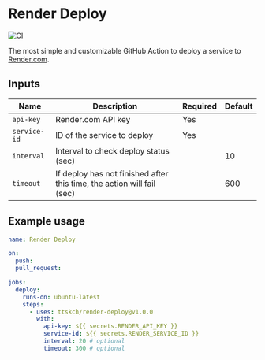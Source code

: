 # Render Deploy

[![CI](https://github.com/ttskch/render-deploy/actions/workflows/ci.yaml/badge.svg)](https://github.com/ttskch/render-deploy/actions/workflows/ci.yaml)

The most simple and customizable GitHub Action to deploy a service to [Render.com](https://render.com/).

## Inputs

| Name | Description | Required | Default |
| --- | --- | --- | --- |
| `api-key` | Render.com API key | Yes | |
| `service-id` | ID of the service to deploy | Yes | |
| `interval` | Interval to check deploy status (sec) | | 10 |
| `timeout` | If deploy has not finished after this time, the action will fail (sec) | | 600 |

## Example usage

```yaml
name: Render Deploy

on:
  push:
  pull_request:

jobs:
  deploy:
    runs-on: ubuntu-latest
    steps:
      - uses: ttskch/render-deploy@v1.0.0
        with:
          api-key: ${{ secrets.RENDER_API_KEY }}
          service-id: ${{ secrets.RENDER_SERVICE_ID }}
          interval: 20 # optional
          timeout: 300 # optional
```
